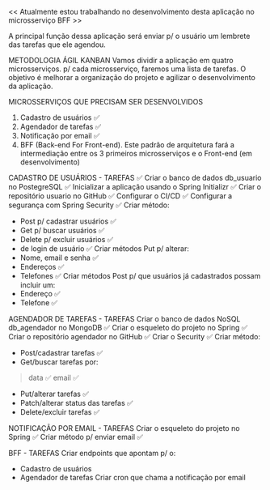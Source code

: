 << Atualmente estou trabalhando no desenvolvimento desta aplicação no microsserviço  BFF >>

A principal função dessa aplicação será enviar p/ o usuário um lembrete das tarefas que ele agendou.

METODOLOGIA ÁGIL KANBAN
Vamos dividir a aplicação em quatro microsserviços. p/ cada microsserviço, faremos uma lista de tarefas. O objetivo é melhorar a organização do projeto e agilizar o desenvolvimento da aplicação.

MICROSSERVIÇOS QUE PRECISAM SER DESENVOLVIDOS
1) Cadastro de usuários ✅
2) Agendador de tarefas ✅
3) Notificação por email ✅
4) BFF (Back-end For Front-end). Este padrão de arquitetura fará a intermediação entre os 3 primeiros microsserviços e o Front-end (em desenvolvimento)

CADASTRO DE USUÁRIOS - TAREFAS ✅
Criar o banco de dados db_usuario no PostegreSQL ✅
Inicializar a aplicação usando o Spring Initializr ✅
Criar o repositório usuario no GitHub ✅
Configurar o CI/CD ✅
Configurar a segurança com Spring Security ✅
Criar método:
- Post p/ cadastrar usuários ✅
- Get p/ buscar usuários ✅
- Delete p/ excluir usuários ✅
- de login de usuário ✅
Criar métodos Put p/ alterar:
- Nome, email e senha ✅
- Endereços ✅
- Telefones ✅
Criar métodos Post p/ que usuários já cadastrados possam incluir um:
- Endereço ✅
- Telefone ✅

AGENDADOR DE TAREFAS - TAREFAS
Criar o banco de dados NoSQL db_agendador no MongoDB ✅
Criar o esqueleto do projeto no Spring ✅
Criar o repositório agendador no GitHub ✅
Criar o Security ✅
Criar método:
- Post/cadastrar tarefas ✅
- Get/buscar tarefas por:
> data ✅
> email ✅
- Put/alterar tarefas ✅
- Patch/alterar status das tarefas ✅
- Delete/excluir tarefas ✅

NOTIFICAÇÃO POR EMAIL - TAREFAS
Criar o esqueleto do projeto no Spring ✅
Criar método p/ enviar email ✅

BFF - TAREFAS
Criar endpoints que apontam p/ o: 
- Cadastro de usuários
- Agendador de tarefas
Criar cron que chama a notificação por email
